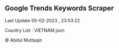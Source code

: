 

## Google Trends Keywords Scraper 
 
Last Update 05-02-2023 , 23:53:22

Country List :
VIETNAM.json



© Abdul Muttaqin 
